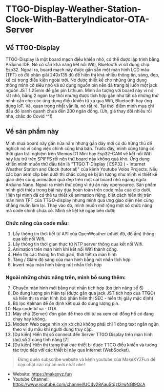 # TTGO-Display-Weather-Station-Clock-With-BatteryIndicator-OTA-Server

## Về TTGO-Display
TTGO-Display là một board mạch điều khiển nhỏ, có thể được lập trình bằng Arduino IDE. Nó có sẵn khả năng kết nối Wifi, Bluetooth vì sử dụng chip Esp32. Ngoài ra, board mạch này được gắn sẵn một màn hình LCD màu (TFT) có độ phân giải 240x135 đủ để hiển thị khá nhiều thông tin, sáng, đẹp, kể cả trong điều kiện ngoài trời. Nó được thiết kế cho những ứng dụng thông minh cỡ siêu nhỏ và sử dụng nguồn pin nên đã trang bị luôn một jack nguồn JST 1.25mm để gắn pin Lithium. Mình ấn tượng với board này vì nó rất nhỏ, bằng 2 ngón tay thôi nhưng được tích hợp gần như tất cả những thứ mình cần cho các ứng dụng điều khiển từ xa qua Wifi, Bluetooth hay ứng dụng IoT. Và, quan trọng nhất vẫn là, nó rất rẻ. Tại thời điểm mình mua chỉ đâu đó loanh quanh chưa đến 200 ngàn đồng. (Uh, giá thay đổi nhiều rồi nha, chắc do Covid ^^!)

## Về sản phẩm này
Mình mua board này gần nửa năm nhưng gần đây mới có đủ hứng thú để nghịch nó vì công việc chính cũng khá bận. Trước đây, mình cũng từng có thời gian trải nghiệm trên Wemos D1 Mini hay Esp32-CAM về kết nối Wifi hay lưu trữ trên SPIFFS rồi nên thử board này không quá khó. Ứng dụng khiến mình muốn thử đầu tiên là "TTGO T-Display ( ESP32 ) - Internet Weather Station and Clock (tutorial)" của kênh Youtube Volos Projects. Nếu các bạn xem clip bên dưới thì chắc cũng sẽ bị ấn tượng như mình vì thiết kế giao diện cùng animation quá đẹp trên một cái board nhỏ ngang ngửa Arduino Nano. Ngoài ra mình thử cũng vì dự án này opensource. Sản phẩm mình giới thiệu trong bài này dựa hoàn toàn trên code mẫu của clip dưới. Hiện tại mình đã có thể tự thiết kế animation riêng, biết cách hiển thị trên màn hình TFT của TTGO-display nhưng mình quá ưng giao diện nên cũng chẳng muốn làm lại. Thay vào đó, mình muốn mở rộng một số chức năng mà code chính chưa có. Mình sẽ liệt kê ngay bên dưới:

### Chức năng của code mẫu:
1. Lấy thông tin thời tiết từ API của OpenWeather (nhiệt độ, độ ẩm) thông qua kết nối Wifi.
2. Lấy thông tin thời gian thực từ NTP server thông qua kết nối Wifi.
3. Animation trên màn hình khi kết nối Wifi thành công.
4. Hiển thị các thông tin thời gian, thời tiết ra màn hình
5. Tăng / Giảm độ sáng của màn hình bằng nút nhấn tích hợp
6. Invert màu màn hình bằng nút nhấn tích hợp

### Ngoài những chức năng trên, mình bổ sung thêm:
7. Chuyển màn hình mới bằng nút nhấn tích hợp (bỏ tính năng số 6)
8. Đo dung lượng pin hiện tại (được gắn qua jack JST tích hợp của TTGO) và hiển thị ra màn hình (bỏ phần hiển thị SEC - hiển thị giây mặc định)
9. Bộ lọc Kalman để ổn định kết quả đo dung lượng pin.
10. Nạp code từ xa - OTA
11. Máy chủ (Server) đơn giản để theo dõi từ xa xem cái đồng hồ có đang chạy hay không.
12. Modern Web page nhìn xịn xò chứ không phải chỉ 1 dòng text ngắn ngủn theo ví dụ mẫu khi người dùng truy cập.
13. [Dự kiến] Hiển thị số connect đến Server TTGO Display trên màn hình (ảo) số 2 cùng tính năng [7]
14. [Dự kiến] Hiển thị trạng thái các thiết bị được TTGO điều khiển và tương tác trực tiếp với các thiết bị này qua Internet (WebSocket).

> Đừng quên subscribe website và kênh youtube của MakeXYZFun để cập nhật các dự án mới nhất nhé!
* Website: https://makexyz.fun
* Youtube Channel: https://www.youtube.com/channel/UC4v28AauStqzl2rwNGl9QcA

